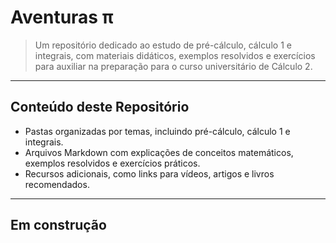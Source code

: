 # Aventuras π

> Um repositório dedicado ao estudo de pré-cálculo, cálculo 1 e integrais, com materiais didáticos, exemplos resolvidos e exercícios para auxiliar na preparação para o curso universitário de Cálculo 2.

---
## Conteúdo deste Repositório

- Pastas organizadas por temas, incluindo pré-cálculo, cálculo 1 e integrais.
- Arquivos Markdown com explicações de conceitos matemáticos, exemplos resolvidos e exercícios práticos.
- Recursos adicionais, como links para vídeos, artigos e livros recomendados.

---
## Em construção
